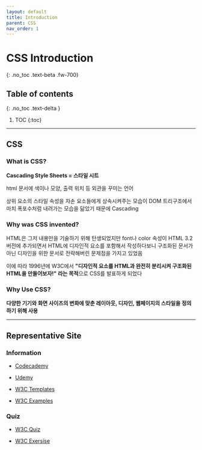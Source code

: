 ```yaml
---
layout: default
title: Introduction
parent: CSS
nav_order: 1
---
```


# CSS Introduction
{: .no_toc .text-beta .fw-700}

## Table of contents
{: .no_toc .text-delta }

1. TOC
{:toc}

---

## CSS

### What is CSS?    

**Cascading Style Sheets = 스타일 시트** 

html 문서에 색이나 모양, 출력 위치 등 외관을 꾸미는 언어

상위 요소의 스타일 속성을 자손 요소들에게 상속시켜주는 모습이 DOM 트리구조에서 마치 폭포수처럼 내려가는 모습을 닮았기 때문에 Cascading

### Why was CSS invented?

HTML은 그저 내용만을 기술하기 위해 탄생되었지만 font나 color 속성이 HTML 3.2 버전에 추가되면서 HTML에 디자인적 요소를 포함해서 작성하다보니 구조화된 문서가 아닌 디자인을 위한 문서로 전략해버린 문제점을 가지고 있었음 

이에 따라 1996년에 W3C에서 **"디자인적 요소를 HTML과 완전히 분리시켜 구조화된 HTML을 만들어보자!" 라는 목적**으로 CSS를 발표하게 되었다

### Why Use CSS?

**다양한 기기와 화면 사이즈의 변화에 맞춘 레이아웃, 디자인, 웹페이지의 스타일을 정의하기 위해 사용**

---

## Representative Site

### Information

* [Codecademy](https://www.codecademy.com/)

* [Udemy](https://www.udemy.com/topic/css/)

* [W3C Templates](https://www.w3schools.com/css/css_templates.asp)

* [W3C Examples](https://www.w3schools.com/css/css_examples.asp)

### Quiz

* [W3C Quiz](https://www.w3schools.com/quiztest/quiztest.asp?qtest=CSS)

* [W3C Exersise](https://www.w3schools.com/css/exercise.asp)